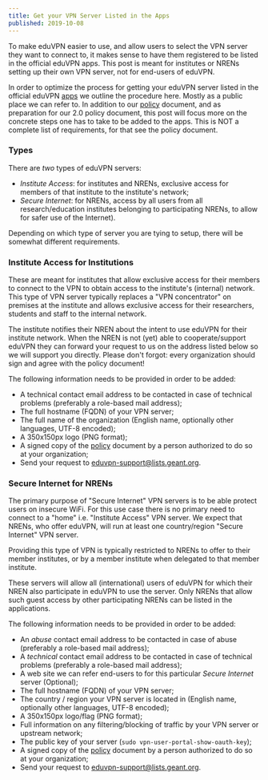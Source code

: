 ```yaml
---
title: Get your VPN Server Listed in the Apps
published: 2019-10-08
---
```


To make eduVPN easier to use, and allow users to select the VPN server they 
want to connect to, it makes sense to have them registered to be listed in the
official eduVPN apps. This post is meant for institutes or NRENs setting up 
their own VPN server, not for end-users of eduVPN.

In order to optimize the process for getting your eduVPN server listed in 
the official eduVPN [apps](../apps.html) we outline the procedure here. Mostly 
as a public place we can refer to. In addition to our 
[policy](../download/eduVPN_Compliance_Statement_1.0.pdf) document, and as 
preparation for our 2.0 policy document, this post will focus more on the 
concrete steps one has to take to be added to the apps. This is NOT a complete
list of requirements, for that see the policy document.

### Types 

There are _two_ types of eduVPN servers:

* _Institute Access_: for institutes and NRENs, exclusive access for members of 
  that institute to the institute's network;
* _Secure Internet_: for NRENs, access by all users from all research/education 
  institutes belonging to participating NRENs, to allow for safer use of the 
  Internet).

Depending on which type of server you are tying to setup, there will be 
somewhat different requirements.

### Institute Access for Institutions

These are meant for institutes that allow exclusive access for their members to 
connect to the VPN to obtain access to the institute's (internal) network. This
type of VPN server typically replaces a "VPN concentrator" on premises at the 
institute and allows exclusive access for their researchers, students and 
staff to the internal network.

The institute  notifies their NREN about the intent to use eduVPN for their 
institute network. When the NREN is not (yet) able to cooperate/support eduVPN 
they can forward your request to us on the address listed below so we will 
support you directly. Please don't forgot: every organization should sign and 
agree with the policy document!

The following information needs to be provided in order to be added:

* A technical contact email address to be contacted in case of technical 
  problems (preferably a role-based mail address);
* The full hostname (FQDN) of your VPN server;
* The full name of the organization (English name, optionally other languages, 
  UTF-8 encoded);
* A 350x150px logo (PNG format);
* A signed copy of the 
  [policy](../download/eduVPN_Compliance_Statement_1.0.pdf) document by a 
  person authorized to do so at your organization;
* Send your request to 
  [eduvpn-support@lists.geant.org](mailto:eduvpn-support@lists.geant.org).

### Secure Internet for NRENs

The primary purpose of "Secure Internet" VPN servers is to be able protect 
users on insecure WiFi. For this use case there is no primary need to connect 
to a "home" i.e. "Institute Access" VPN server. We expect that NRENs, who offer 
eduVPN, will run at least one country/region "Secure Internet" VPN server.

Providing this type of VPN is typically restricted to NRENs to offer to their 
member institutes, or by a member institute when delegated to that member 
institute. 

These servers will allow all (international) users of eduVPN for which their 
NREN also participate in eduVPN to use the server. Only NRENs that allow such 
guest access by other participating NRENs can be listed in the applications.

The following information needs to be provided in order to be added:

* An *abuse* contact email address to be contacted in case of abuse (preferably 
  a role-based mail address);
* A *technical* contact email address to be contacted in case of technical 
  problems (preferably a role-based mail address);
* A web site we can refer end-users to for this particular _Secure Internet_ 
  server (Optional);
* The full hostname (FQDN) of your VPN server;
* The country / region your VPN server is located in (English name, optionally 
  other languages, UTF-8 encoded);
* A 350x150px logo/flag (PNG format);
* Full information on any filtering/blocking of traffic by your VPN server or 
  upstream network;
* The public key of your server (`sudo vpn-user-portal-show-oauth-key`);
* A signed copy of the 
  [policy](../download/eduVPN_Compliance_Statement_1.0.pdf) document by a 
  person authorized to do so at your organization;
* Send your request to 
  [eduvpn-support@lists.geant.org](mailto:eduvpn-support@lists.geant.org).
